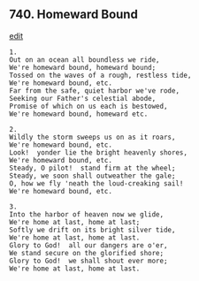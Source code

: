 
## 740.  Homeward Bound
[edit](https://docs.google.com/document/d/1A4cjLMpFD1sotU8e7u8S4JMEkOY0fiz0/edit?mode=html)



    1.
    Out on an ocean all boundless we ride,
    We're homeward bound, homeward bound;
    Tossed on the waves of a rough, restless tide,
    We're homeward bound, etc.
    Far from the safe, quiet harbor we've rode,
    Seeking our Father's celestial abode,
    Promise of which on us each is bestowed,
    We're homeward bound, homeward etc.

    2.
    Wildly the storm sweeps us on as it roars,
    We're homeward bound, etc.
    Look!  yonder lie the bright heavenly shores,
    We're homeward bound, etc.
    Steady, O pilot!  stand firm at the wheel;
    Steady, we soon shall outweather the gale;
    O, how we fly 'neath the loud-creaking sail!
    We're homeward bound, etc.

    3.
    Into the harbor of heaven now we glide,
    We're home at last, home at last;
    Softly we drift on its bright silver tide,
    We're home at last, home at last.
    Glory to God!  all our dangers are o'er,
    We stand secure on the glorified shore;
    Glory to God!  we shall shout ever more;
    We're home at last, home at last.
